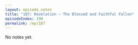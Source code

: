 ```yaml
---
layout: episode_notes
title: "187: Revelation — The Blessed and Faithful Fallen"
episodeIndex: 190
permalink: /ep/187
---
```

No notes yet.
